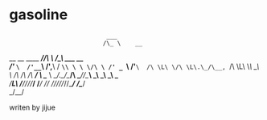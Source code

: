 # gasoline
                

                               ___                          
                              /\_ \    __                   
   __      __      ____    ___\//\ \  /\_\    ___      __   
 /'_ `\  /'__`\   /',__\  / __`\\ \ \ \/\ \ /' _ `\  /'__`\ 
/\ \L\ \/\ \L\.\_/\__, `\/\ \L\ \\_\ \_\ \ \/\ \/\ \/\  __/ 
\ \____ \ \__/.\_\/\____/\ \____//\____\\ \_\ \_\ \_\ \____\
 \/___L\ \/__/\/_/\/___/  \/___/ \/____/ \/_/\/_/\/_/\/____/
   /\____/                                                  
   \_/__/                                                   




writen by jijue

